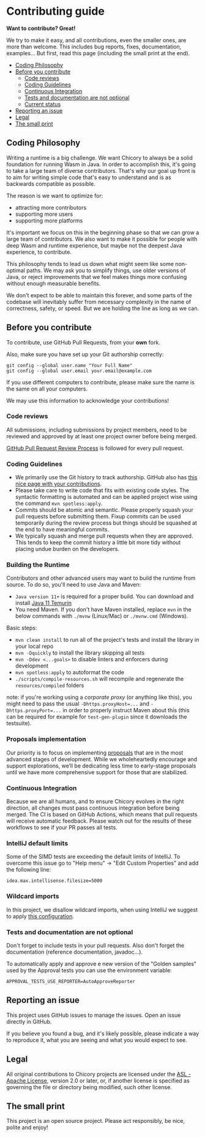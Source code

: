 # Contributing guide

**Want to contribute? Great!**

We try to make it easy, and all contributions, even the smaller ones, are more than welcome.
This includes bug reports, fixes, documentation, examples...
But first, read this page (including the small print at the end).

* [Coding Philosophy](#coding-philosophy)
* [Before you contribute](#before-you-contribute)
  + [Code reviews](#code-reviews)
  + [Coding Guidelines](#coding-guidelines)
  + [Continuous Integration](#continuous-integration)
  + [Tests and documentation are not optional](#tests-and-documentation-are-not-optional)
  + [Current status](#current-status)
* [Reporting an issue](#reporting-an-issue)
* [Legal](#legal)
* [The small print](#the-small-print)

## Coding Philosophy

Writing a runtime is a big challenge. We want Chicory to always be a solid foundation
for running Wasm in Java. In order to accomplish this, it's going to take a large team
of diverse contributors. That's why our goal up front is to aim for writing
simple code that's easy to understand and is as backwards compatible as possible.

The reason is we want to optimize for:

 * attracting more contributors
 * supporting more users
 * supporting more platforms

It's important we focus on this in the beginning phase so that we can grow a large team
of contributors. We also want to make it possible for people with deep Wasm and runtime experience,
but maybe not the deepest Java experience, to contribute.

This philosophy tends to lead us down what might seem like some non-optimal paths. We may ask you
to simplify things, use older versions of Java, or reject improvements that we feel
makes things more confusing without enough measurable benefits.

We don't expect to be able to maintain this forever, and some parts of the codebase will
inevitably suffer from necessary complexity in the name of correctness, safety, or speed.
But we are holding the line as long as we can.

## Before you contribute

To contribute, use GitHub Pull Requests, from your **own** fork.

Also, make sure you have set up your Git authorship correctly:

```
git config --global user.name "Your Full Name"
git config --global user.email your.email@example.com
```

If you use different computers to contribute, please make sure the name is the same on all your computers.

We may use this information to acknowledge your contributions!

### Code reviews

All submissions, including submissions by project members, need to be reviewed and approved by at least one project owner before being merged.

[GitHub Pull Request Review Process](https://docs.github.com/en/pull-requests/collaborating-with-pull-requests/reviewing-changes-in-pull-requests/about-pull-request-reviews) is followed for every pull request.

### Coding Guidelines

 * We primarily use the Git history to track authorship. GitHub also has [this nice page with your contributions](https://github.com/quarkusio/quarkus/graphs/contributors).
 * Please take care to write code that fits with existing code styles. The syntactic formatting is automated and can be applied project wise using the command `mvn spotless:apply`.
 * Commits should be atomic and semantic. Please properly squash your pull requests before submitting them. Fixup commits can be used temporarily during the review process but things should be squashed at the end to have meaningful commits.
 * We typically squash and merge pull requests when they are approved. This tends to keep the commit history a little bit more tidy without placing undue burden on the developers.

### Building the Runtime

Contributors and other advanced users may want to build the runtime from source. To do so, you'll need to use Java and Maven:
* `Java version 11+` is required for a proper build. You can download and install [Java 11 Temurin](https://adoptium.net/temurin/releases/?version=11)
* You need Maven. If you don't have Maven installed, replace `mvn` in the below commands with `./mvnw` (Linux/Mac) or `./mvnw.cmd` (Windows).

Basic steps:

* `mvn clean install` to run all of the project's tests and install the library in your local repo
* `mvn -Dquickly` to install the library skipping all tests
* `mvn -Ddev <...goals>` to disable linters and enforcers during development
* `mvn spotless:apply` to autoformat the code
* `./scripts/compile-resources.sh` will recompile and regenerate the `resources/compiled` folders

note: if you're working using a *corporate proxy* (or anything like this), you might need to pass the usual `-Dhttps.proxyHost=...` and `-Dhttps.proxyPort=...` in order to properly instruct Maven about this (this can be required for example for `test-gen-plugin` since it downloads the testsuite).

### Proposals implementation

Our priority is to focus on implementing [proposals](https://github.com/WebAssembly/proposals) that are in the most advanced stages of development. While we wholeheartedly encourage and support explorations, we’ll be dedicating less time to early-stage proposals until we have more comprehensive support for those that are stabilized.

### Continuous Integration

Because we are all humans, and to ensure Chicory evolves in the right direction, all changes must pass continuous integration before being merged. The CI is based on GitHub Actions, which means that pull requests will receive automatic feedback.  Please watch out for the results of these workflows to see if your PR passes all tests.

### IntelliJ default limits

Some of the SIMD tests are exceeding the default limits of IntelliJ.
To overcome this issue go to "Help menu" -> "Edit Custom Properties" and add the following line:

```
idea.max.intellisense.filesize=5000
```

### Wildcard imports

In this project, we disallow wildcard imports, when using IntelliJ we suggest to apply [this configuration](https://www.jetbrains.com/help/idea/creating-and-optimizing-imports.html#disable-wildcard-imports).

### Tests and documentation are not optional

Don't forget to include tests in your pull requests.
Also don't forget the documentation (reference documentation, javadoc...).

To automatically apply and approve e new version of the "Golden samples" used by the Approval tests you can use the environment variable:
```
APPROVAL_TESTS_USE_REPORTER=AutoApproveReporter
```

## Reporting an issue

This project uses GitHub issues to manage the issues. Open an issue directly in GitHub.

If you believe you found a bug, and it's likely possible, please indicate a way to reproduce it, what you are seeing and what you would expect to see.

## Legal

All original contributions to Chicory projects are licensed under the
[ASL - Apache License](https://www.apache.org/licenses/LICENSE-2.0),
version 2.0 or later, or, if another license is specified as governing the file or directory being
modified, such other license.

## The small print

This project is an open source project. Please act responsibly, be nice, polite and enjoy!
